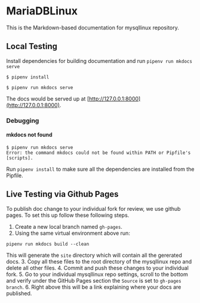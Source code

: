 # MariaDBLinux

This is the Markdown-based documentation for mysqllinux repository.

## Local Testing
Install dependencies for building documentation and run `pipenv run mkdocs serve`

```
$ pipenv install
```
```
$ pipenv run mkdocs serve
```

The docs would be served up at [http://127.0.0.1:8000](http://127.0.0.1:8000).

### Debugging

#### mkdocs not found
```
$ pipenv run mkdocs serve
Error: the command mkdocs could not be found within PATH or Pipfile's [scripts].
```
Run `pipenv install` to make sure all the dependencies are installed from the Pipfile.

## Live Testing via Github Pages
To publish doc change to your individual fork for review, we use github pages. To set this up follow these following steps.

1. Create a new local branch named `gh-pages`.
2. Using the same virtual environment above run:
```
pipenv run mkdocs build --clean
```
This will generate the `site` directory which will contain all the gererated docs.
3. Copy all these files to the root directory of the mysqllinux repo and delete all other files.
4. Commit and push these changes to your individual fork.
5. Go to your individual mysqllinux repo settings, scroll to the bottom and verify under the GitHub Pages section the `Source` is set to `gh-pages branch`.
6. Right above this will be a link explaining where your docs are published.

